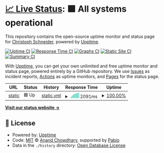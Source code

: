 # [📈 Live Status](https://status.chjlsch.ch): <!--live status--> **🟩 All systems operational**

This repository contains the open-source uptime monitor and status page for [Christoph Schneider](https://status.chjlsch.ch), powered by [Upptime](https://github.com/upptime/upptime).

[![Uptime CI](https://github.com/chjlsch/upptime/workflows/Uptime%20CI/badge.svg)](https://github.com/chjlsch/upptime/actions?query=workflow%3A%22Uptime+CI%22)
[![Response Time CI](https://github.com/chjlsch/upptime/workflows/Response%20Time%20CI/badge.svg)](https://github.com/chjlsch/upptime/actions?query=workflow%3A%22Response+Time+CI%22)
[![Graphs CI](https://github.com/chjlsch/upptime/workflows/Graphs%20CI/badge.svg)](https://github.com/chjlsch/upptime/actions?query=workflow%3A%22Graphs+CI%22)
[![Static Site CI](https://github.com/chjlsch/upptime/workflows/Static%20Site%20CI/badge.svg)](https://github.com/chjlsch/upptime/actions?query=workflow%3A%22Static+Site+CI%22)
[![Summary CI](https://github.com/chjlsch/upptime/workflows/Summary%20CI/badge.svg)](https://github.com/chjlsch/upptime/actions?query=workflow%3A%22Summary+CI%22)

With [Upptime](https://upptime.js.org), you can get your own unlimited and free uptime monitor and status page, powered entirely by a GitHub repository. We use [Issues](https://github.com/chjlsch/upptime/issues) as incident reports, [Actions](https://github.com/chjlsch/upptime/actions) as uptime monitors, and [Pages](https://status.chjlsch.ch) for the status page.

<!--start: status pages-->
<!-- This summary is generated by Upptime (https://github.com/upptime/upptime) -->
<!-- Do not edit this manually, your changes will be overwritten -->
<!-- prettier-ignore -->
| URL | Status | History | Response Time | Uptime |
| --- | ------ | ------- | ------------- | ------ |
| <img alt="" src="https://icons.duckduckgo.com/ip3/static.chjlsch.ch.ico" height="13"> [static](https://static.chjlsch.ch) | 🟩 Up | [static.yml](https://github.com/chjlsch/upptime/commits/HEAD/history/static.yml) | <details><summary><img alt="Response time graph" src="./graphs/static/response-time-week.png" height="20"> 2091ms</summary><br><a href="https://status.chjlsch.ch/history/static"><img alt="Response time 2091" src="https://img.shields.io/endpoint?url=https%3A%2F%2Fraw.githubusercontent.com%2Fchjlsch%2Fupptime%2FHEAD%2Fapi%2Fstatic%2Fresponse-time.json"></a><br><a href="https://status.chjlsch.ch/history/static"><img alt="24-hour response time 2511" src="https://img.shields.io/endpoint?url=https%3A%2F%2Fraw.githubusercontent.com%2Fchjlsch%2Fupptime%2FHEAD%2Fapi%2Fstatic%2Fresponse-time-day.json"></a><br><a href="https://status.chjlsch.ch/history/static"><img alt="7-day response time 2091" src="https://img.shields.io/endpoint?url=https%3A%2F%2Fraw.githubusercontent.com%2Fchjlsch%2Fupptime%2FHEAD%2Fapi%2Fstatic%2Fresponse-time-week.json"></a><br><a href="https://status.chjlsch.ch/history/static"><img alt="30-day response time 2091" src="https://img.shields.io/endpoint?url=https%3A%2F%2Fraw.githubusercontent.com%2Fchjlsch%2Fupptime%2FHEAD%2Fapi%2Fstatic%2Fresponse-time-month.json"></a><br><a href="https://status.chjlsch.ch/history/static"><img alt="1-year response time 2091" src="https://img.shields.io/endpoint?url=https%3A%2F%2Fraw.githubusercontent.com%2Fchjlsch%2Fupptime%2FHEAD%2Fapi%2Fstatic%2Fresponse-time-year.json"></a></details> | <details><summary><a href="https://status.chjlsch.ch/history/static">100.00%</a></summary><a href="https://status.chjlsch.ch/history/static"><img alt="All-time uptime 100.00%" src="https://img.shields.io/endpoint?url=https%3A%2F%2Fraw.githubusercontent.com%2Fchjlsch%2Fupptime%2FHEAD%2Fapi%2Fstatic%2Fuptime.json"></a><br><a href="https://status.chjlsch.ch/history/static"><img alt="24-hour uptime 100.00%" src="https://img.shields.io/endpoint?url=https%3A%2F%2Fraw.githubusercontent.com%2Fchjlsch%2Fupptime%2FHEAD%2Fapi%2Fstatic%2Fuptime-day.json"></a><br><a href="https://status.chjlsch.ch/history/static"><img alt="7-day uptime 100.00%" src="https://img.shields.io/endpoint?url=https%3A%2F%2Fraw.githubusercontent.com%2Fchjlsch%2Fupptime%2FHEAD%2Fapi%2Fstatic%2Fuptime-week.json"></a><br><a href="https://status.chjlsch.ch/history/static"><img alt="30-day uptime 100.00%" src="https://img.shields.io/endpoint?url=https%3A%2F%2Fraw.githubusercontent.com%2Fchjlsch%2Fupptime%2FHEAD%2Fapi%2Fstatic%2Fuptime-month.json"></a><br><a href="https://status.chjlsch.ch/history/static"><img alt="1-year uptime 100.00%" src="https://img.shields.io/endpoint?url=https%3A%2F%2Fraw.githubusercontent.com%2Fchjlsch%2Fupptime%2FHEAD%2Fapi%2Fstatic%2Fuptime-year.json"></a></details>

<!--end: status pages-->

[**Visit our status website →**](https://status.chjlsch.ch)

## 📄 License

- Powered by: [Upptime](https://github.com/upptime/upptime)
- Code: [MIT](./LICENSE) © [Anand Chowdhary](https://anandchowdhary.com), supported by [Pabio](https://pabio.com)
- Data in the `./history` directory: [Open Database License](https://opendatacommons.org/licenses/odbl/1-0/)
